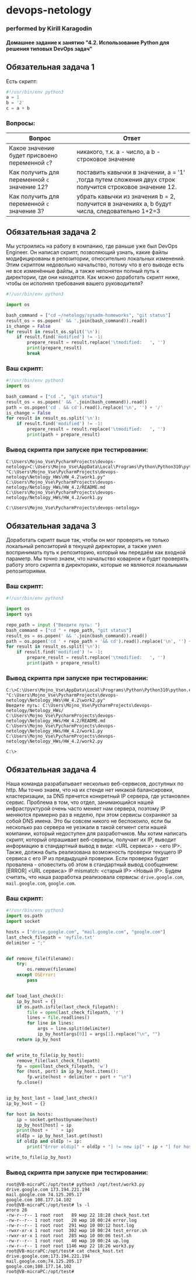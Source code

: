 # devops-netology
### performed by Kirill Karagodin
#### Домашнее задание к занятию "4.2. Использование Python для решения типовых DevOps задач"
## Обязательная задача 1

Есть скрипт:
```python
#!/usr/bin/env python3
a = 1
b = '2'
c = a + b
```

### Вопросы:
| Вопрос  | Ответ                                                                                                   |
| ------------- |---------------------------------------------------------------------------------------------------------|
| Какое значение будет присвоено переменной `c`?  | никакого, т.к. a - число, а b - строковое значение                                                      |
| Как получить для переменной `c` значение 12?  | поставить кавычки в значении, a = '1' ,тогда путем сложения двух строк получится строковое значение 12. |
| Как получить для переменной `c` значение 3?  | убрать кавычки из значения b = 2, получится в значениях a, b будут числа, следовательно 1+2=3           |

## Обязательная задача 2
Мы устроились на работу в компанию, где раньше уже был DevOps Engineer. Он написал скрипт, позволяющий узнать, 
какие файлы модифицированы в репозитории, относительно локальных изменений. Этим скриптом недовольно начальство, 
потому что в его выводе есть не все изменённые файлы, а также непонятен полный путь к директории, где они находятся. 
Как можно доработать скрипт ниже, чтобы он исполнял требования вашего руководителя?

```python
#!/usr/bin/env python3

import os

bash_command = ["cd ~/netology/sysadm-homeworks", "git status"]
result_os = os.popen(' && '.join(bash_command)).read()
is_change = False
for result in result_os.split('\n'):
    if result.find('modified') != -1:
        prepare_result = result.replace('\tmodified:   ', '')
        print(prepare_result)
        break
```

### Ваш скрипт:
```python
#!/usr/bin/env python3
import os

bash_command = ["cd .", "git status"]
result_os = os.popen(' && '.join(bash_command)).read()
path = os.popen('cd . && cd').read().replace('\n', '') + '/'
is_change = False
for result in result_os.split('\n'):
    if result.find('modified') != -1:
        prepare_result = result.replace('\tmodified:   ', '')
        print(path + prepare_result)
```

### Вывод скрипта при запуске при тестировании:
```
C:\Users\Mojno_Vse\PycharmProjects\devops-netology>C:\Users\Mojno_Vse\AppData\Local\Programs\Python\Python310\python.exe "C:\Users\Mojno_Vse\PycharmProjects\devops-netology\Netology_HWs\HW_4.2\work1.py"
C:\Users\Mojno_Vse\PycharmProjects\devops-netology/Netology_HWs/HW_4.2/README.md
C:\Users\Mojno_Vse\PycharmProjects\devops-netology/Netology_HWs/HW_4.2/work1.py

C:\Users\Mojno_Vse\PycharmProjects\devops-netology>
```

## Обязательная задача 3
Доработать скрипт выше так, чтобы он мог проверять не только локальный репозиторий в текущей директории, а также умел 
воспринимать путь к репозиторию, который мы передаём как входной параметр. Мы точно знаем, что начальство коварное и 
будет проверять работу этого скрипта в директориях, которые не являются локальными репозиториями.

### Ваш скрипт:
```python
#!/usr/bin/env python3

import os
import sys

repo_path = input ("Введите путь: ")
bash_command = ["cd " + repo_path, "git status"]
result_os = os.popen(' && '.join(bash_command)).read()
path = os.popen('cd ' + repo_path + '&& cd').read().replace('\n', '') + '/'
for result in result_os.split('\n'):
    if result.find('modified') != -1:
        prepare_result = result.replace('\tmodified:   ', '')
        print(path + prepare_result)
```

### Вывод скрипта при запуске при тестировании:
```
C:\>C:\Users\Mojno_Vse\AppData\Local\Programs\Python\Python310\python.exe "C:\Users\Mojno_Vse\PycharmProjects\devops-netology\Netology_HWs\HW_4.2\work2.py"
Введите путь: C:\Users\Mojno_Vse\PycharmProjects\devops-netology/Netology_HWs/
C:\Users\Mojno_Vse\PycharmProjects\devops-netology\Netology_HWs/HW_4.2/README.md
C:\Users\Mojno_Vse\PycharmProjects\devops-netology\Netology_HWs/HW_4.2/work1.py
C:\Users\Mojno_Vse\PycharmProjects\devops-netology\Netology_HWs/HW_4.2/work2.py

C:\>
```

## Обязательная задача 4
Наша команда разрабатывает несколько веб-сервисов, доступных по http. Мы точно знаем, что на их стенде нет никакой 
балансировки, кластеризации, за DNS прячется конкретный IP сервера, где установлен сервис. Проблема в том, что отдел, 
занимающийся нашей инфраструктурой очень часто меняет нам сервера, поэтому IP меняются примерно раз в неделю, при этом 
сервисы сохраняют за собой DNS имена. Это бы совсем никого не беспокоило, если бы несколько раз сервера не уезжали 
в такой сегмент сети нашей компании, который недоступен для разработчиков. Мы хотим написать скрипт, который опрашивает
веб-сервисы, получает их IP, выводит информацию в стандартный вывод в виде: <URL сервиса> - <его IP>. Также, должна быть
реализована возможность проверки текущего IP сервиса c его IP из предыдущей проверки.
Если проверка будет провалена - оповестить об этом в стандартный вывод сообщением:
[ERROR] <URL сервиса> IP mismatch: <старый IP> <Новый IP>. Будем считать, что наша разработка реализовала сервисы: 
`drive.google.com`, `mail.google.com`, `google.com`.

### Ваш скрипт:
```python
#!/usr/bin/env python3
import os.path
import socket

hosts = ["drive.google.com", "mail.google.com", "google.com"]
last_check_filepath = 'myfile.txt'
delimiter = ";"


def remove_file(filename):
    try:
        os.remove(filename)
    except OSError:
        pass


def load_last_check():
    ip_by_host = {}
    if os.path.isfile(last_check_filepath):
        file = open(last_check_filepath, 'r')
        lines = file.readlines()
        for line in lines:
            args = line.split(delimiter)
            ip_by_host[args[0]] = args[1].replace("\n", "")
    return ip_by_host


def write_to_file(ip_by_host):
    remove_file(last_check_filepath)
    fp = open(last_check_filepath, 'w')
    for (host, port) in ip_by_host.items():
        fp.write(host + delimiter + port + "\n")
    fp.close()


ip_by_host_last = load_last_check()
ip_by_host = {}

for host in hosts:
    ip = socket.gethostbyname(host)
    ip_by_host[host] = ip
    print(host + ' ' + ip)
    oldIp = ip_by_host_last.get(host)
    if oldIp and oldIp != ip:
        print("Error oldip[" + oldIp + "] != new ip[" + ip + "] for host " + host)

write_to_file(ip_by_host)
```

### Вывод скрипта при запуске при тестировании:
```
root@VB-micraPC:/opt/test# python3 /opt/test/work3.py
drive.google.com 173.194.221.194
mail.google.com 74.125.205.17
google.com 108.177.14.102
root@VB-micraPC:/opt/test# ls -l
итого 28
-rw-r--r-- 1 root root   89 мар 22 18:28 check_host.txt
-rw-r--r-- 1 root root   20 мар 10 00:24 error.log
-rw-r--r-- 1 root root  291 мар 10 00:12 host.log
-rwxr-xr-x 1 root root  302 мар 10 00:24 test_error.sh
-rwxr-xr-x 1 root root  285 мар 10 00:06 test.sh
-rw-r--r-- 1 root root   40 мар 10 00:24 up.log
-rw-r--r-- 1 root root 1146 мар 22 18:26 work3.py
root@VB-micraPC:/opt/test# cat check_host.txt
drive.google.com;173.194.221.194
mail.google.com;74.125.205.17
google.com;108.177.14.102
root@VB-micraPC:/opt/test#

```